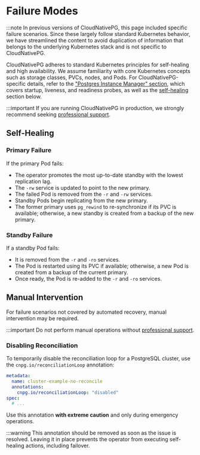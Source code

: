 ﻿# Failure Modes
<!-- SPDX-License-Identifier: CC-BY-4.0 -->

:::note
In previous versions of CloudNativePG, this page included specific failure
    scenarios. Since these largely follow standard Kubernetes behavior, we have
    streamlined the content to avoid duplication of information that belongs to the
    underlying Kubernetes stack and is not specific to CloudNativePG.

CloudNativePG adheres to standard Kubernetes principles for self-healing and
high availability. We assume familiarity with core Kubernetes concepts such as
storage classes, PVCs, nodes, and Pods. For CloudNativePG-specific details,
refer to the ["Postgres Instance Manager" section](instance_manager.md), which
covers startup, liveness, and readiness probes, as well as the
[self-healing](#self-healing) section below.

:::important
If you are running CloudNativePG in production, we strongly recommend
    seeking [professional support](https://cloudnative-pg.io/support/).

## Self-Healing

### Primary Failure

If the primary Pod fails:

- The operator promotes the most up-to-date standby with the lowest replication
  lag.
- The `-rw` service is updated to point to the new primary.
- The failed Pod is removed from the `-r` and `-rw` services.
- Standby Pods begin replicating from the new primary.
- The former primary uses `pg_rewind` to re-synchronize if its PVC is available;
  otherwise, a new standby is created from a backup of the new primary.

### Standby Failure

If a standby Pod fails:

- It is removed from the `-r` and `-ro` services.
- The Pod is restarted using its PVC if available; otherwise, a new Pod is
  created from a backup of the current primary.
- Once ready, the Pod is re-added to the `-r` and `-ro` services.

## Manual Intervention

For failure scenarios not covered by automated recovery, manual intervention
may be required.

:::important
Do not perform manual operations without [professional support](https://cloudnative-pg.io/support/).

### Disabling Reconciliation

To temporarily disable the reconciliation loop for a PostgreSQL cluster, use
the `cnpg.io/reconciliationLoop` annotation:

```yaml
metadata:
  name: cluster-example-no-reconcile
  annotations:
    cnpg.io/reconciliationLoop: "disabled"
spec:
  # ...
```

Use this annotation **with extreme caution** and only during emergency
operations.

:::warning
This annotation should be removed as soon as the issue is resolved. Leaving
    it in place prevents the operator from executing self-healing actions,
    including failover.
